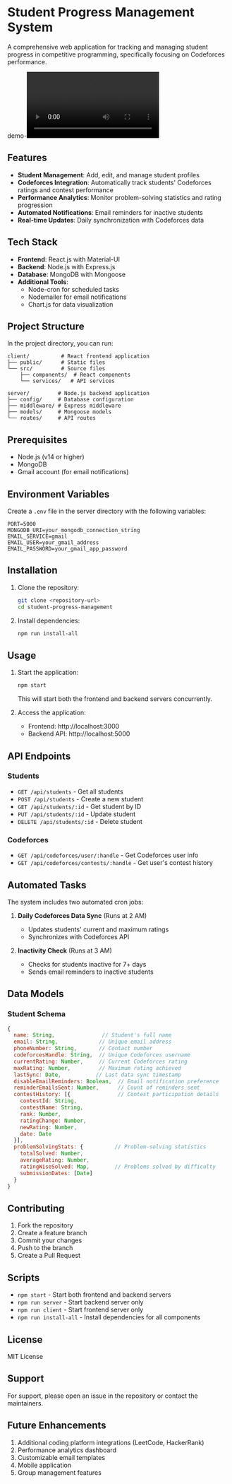 # Student Progress Management System

A comprehensive web application for tracking and managing student progress in competitive programming, specifically focusing on Codeforces performance.

demo-<video controls src="https://drive.google.com/file/d/1uFmkaRyB8U73-x_cJC0gp9Cj-9TqBnzs/view?usp=sharing" title="Title"></video>

## Features

- **Student Management**: Add, edit, and manage student profiles
- **Codeforces Integration**: Automatically track students' Codeforces ratings and contest performance
- **Performance Analytics**: Monitor problem-solving statistics and rating progression
- **Automated Notifications**: Email reminders for inactive students
- **Real-time Updates**: Daily synchronization with Codeforces data

## Tech Stack

- **Frontend**: React.js with Material-UI
- **Backend**: Node.js with Express.js
- **Database**: MongoDB with Mongoose
- **Additional Tools**: 
  - Node-cron for scheduled tasks
  - Nodemailer for email notifications
  - Chart.js for data visualization

## Project Structure

In the project directory, you can run:

```
client/          # React frontend application
├── public/      # Static files
└── src/         # Source files
    ├── components/  # React components
    └── services/   # API services

server/         # Node.js backend application
├── config/     # Database configuration
├── middleware/ # Express middleware
├── models/     # Mongoose models
└── routes/     # API routes
```

## Prerequisites

- Node.js (v14 or higher)
- MongoDB
- Gmail account (for email notifications)

## Environment Variables

Create a `.env` file in the server directory with the following variables:

```env
PORT=5000
MONGODB_URI=your_mongodb_connection_string
EMAIL_SERVICE=gmail
EMAIL_USER=your_gmail_address
EMAIL_PASSWORD=your_gmail_app_password
```

## Installation

1. Clone the repository:
   ```bash
   git clone <repository-url>
   cd student-progress-management
   ```

2. Install dependencies:
   ```bash
   npm run install-all
   ```

## Usage

1. Start the application:
   ```bash
   npm start
   ```
   This will start both the frontend and backend servers concurrently.

2. Access the application:
   - Frontend: http://localhost:3000
   - Backend API: http://localhost:5000

## API Endpoints

### Students

- `GET /api/students` - Get all students
- `POST /api/students` - Create a new student
- `GET /api/students/:id` - Get student by ID
- `PUT /api/students/:id` - Update student
- `DELETE /api/students/:id` - Delete student

### Codeforces

- `GET /api/codeforces/user/:handle` - Get Codeforces user info
- `GET /api/codeforces/contests/:handle` - Get user's contest history

## Automated Tasks

The system includes two automated cron jobs:

1. **Daily Codeforces Data Sync** (Runs at 2 AM)
   - Updates students' current and maximum ratings
   - Synchronizes with Codeforces API

2. **Inactivity Check** (Runs at 3 AM)
   - Checks for students inactive for 7+ days
   - Sends email reminders to inactive students

## Data Models

### Student Schema

```javascript
{
  name: String,               // Student's full name
  email: String,             // Unique email address
  phoneNumber: String,       // Contact number
  codeforcesHandle: String,  // Unique Codeforces username
  currentRating: Number,     // Current Codeforces rating
  maxRating: Number,         // Maximum rating achieved
  lastSync: Date,           // Last data sync timestamp
  disableEmailReminders: Boolean,  // Email notification preference
  reminderEmailsSent: Number,      // Count of reminders sent
  contestHistory: [{               // Contest participation details
    contestId: String,
    contestName: String,
    rank: Number,
    ratingChange: Number,
    newRating: Number,
    date: Date
  }],
  problemSolvingStats: {          // Problem-solving statistics
    totalSolved: Number,
    averageRating: Number,
    ratingWiseSolved: Map,        // Problems solved by difficulty
    submissionDates: [Date]
  }
}
```

## Contributing

1. Fork the repository
2. Create a feature branch
3. Commit your changes
4. Push to the branch
5. Create a Pull Request

## Scripts

- `npm start` - Start both frontend and backend servers
- `npm run server` - Start backend server only
- `npm run client` - Start frontend server only
- `npm run install-all` - Install dependencies for all components

## License

MIT License

## Support

For support, please open an issue in the repository or contact the maintainers.

## Future Enhancements

1. Additional coding platform integrations (LeetCode, HackerRank)
2. Performance analytics dashboard
3. Customizable email templates
4. Mobile application
5. Group management features


